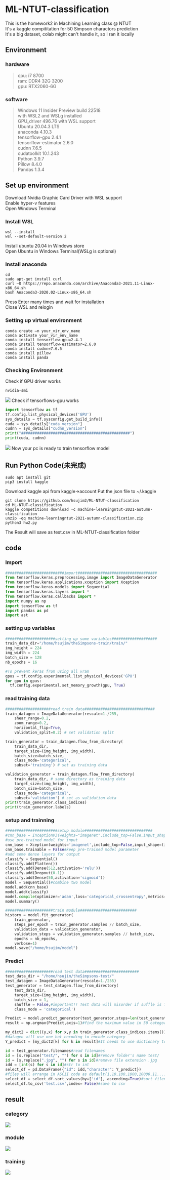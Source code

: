 # ML-NTUT-classification
This is the homework2 in Machining Learning class @ NTUT<br>
It's a kaggle compititation for 50 Simpson charactors prediction<br>
It's a big dataset, colab might can't handle it, so I ran it locally<br>

## Environment<br>
### hardware<br>
>cpu: i7 8700<br>
>ram: DDR4 32G 3200<br>
>gpu: RTX2060-6G<br>

### software
>Windows 11 Insider Preview build 22518<br>
>with WSL2 and WSLg installed<br>
>GPU_driver 496.76 with WSL support<br>
>Ubuntu 20.04.3 LTS<br>
>anaconda 4.10.3<br>
>tensorflow-gpu 2.4.1<br>
>tensorflow-estimator 2.6.0<br>
>cudnn 7.6.5<br>
>cudatoolkit 10.1.243<br>
>Python 3.9.7<br>
>Pillow 8.4.0<br>
>Pandas 1.3.4<br>
## Set up environment
Download Nvidia Graphic Card Driver with WSL support<br>
Enable hyper-v features<br>
Open Windows Terminal<br>
### Install WSL

    wsl --install
    wsl --set-default-version 2

Install ubuntu 20.04 in Windows store<br>
Open Ubuntu in Windows Terminal(WSLg is optional)<br>
### Install anaconda

    cd
    sudo apt-get install curl
    curl –O https://repo.anaconda.com/archive/Anaconda3-2021.11-Linux-x86_64.sh
    bash Anaconda3-2020.02-Linux-x86_64.sh
    
Press Enter many times and wait for installation<br>
Close WSL and relogin<br>
### Setting up virtual environment

    conda create –n your_vir_env_name
    conda activate your_vir_env_name
    conda install tensorflow-gpu=2.4.1
    conda install tensorflow-estimator=2.6.0
    conda install cudnn=7.6.5
    conda install pillow
    conda install panda

### Checking Environment
Check if GPU driver works<br>

    nvidia-smi

![](https://i.imgur.com/EkHLnWe.png"Results")
Check if tensorflows-gpu works<br>
```Python
import tensorflow as tf
tf.config.list_physical_devices('GPU')
sys_details = tf.sysconfig.get_build_info()
cuda = sys_details["cuda_version"]
cudnn = sys_details["cudnn_version"]
print("################################################")
print(cuda, cudnn)
```
![](https://i.imgur.com/ul9WnJC.png"Results")
Now your pc is ready to train tensorflow model
## Run Python Code(未完成)

    sudo apt install git
    pip3 install kaggle
    
Download kaggle api from kaggle->account
Put the json file to ~/.kaggle

    git clone https://github.com/hsujim2/ML-NTUT-classification
    cd ML-NTUT-classification
    kaggle competitions download -c machine-learningntut-2021-autumn-classification
    unzip -qq machine-learningntut-2021-autumn-classification.zip
    python3 hw2.py
    
The Result will save as test.csv in ML-NTUT-classification folder<br>

## code
### Import
```Python
##########################import###################################
from tensorflow.keras.preprocessing.image import ImageDataGenerator
from tensorflow.keras.applications.xception import Xception
from tensorflow.keras.models import Sequential
from tensorflow.keras.layers import *
from tensorflow.keras.callbacks import *
import numpy as np
import tensorflow as tf
import pandas as pd
import ast
```
### setting up variables
```Python
######################setting up some variables####################
train_data_dir="/home/hsujim/theSimpsons-train/train/"
img_height = 224
img_width = 224
batch_size = 128
nb_epochs = 16

#To prevent keras from using all vram
gpus = tf.config.experimental.list_physical_devices('GPU')
for gpu in gpus:
  tf.config.experimental.set_memory_growth(gpu, True)
```

### read training data
```Python
####################read train data###############################
train_datagen = ImageDataGenerator(rescale=1./255,
    shear_range=0.2,
    zoom_range=0.2,
    horizontal_flip=True,
    validation_split=0.2) # set validation split

train_generator = train_datagen.flow_from_directory(
    train_data_dir,
    target_size=(img_height, img_width),
    batch_size=batch_size,
    class_mode='categorical',
    subset='training') # set as training data

validation_generator = train_datagen.flow_from_directory(
    train_data_dir, # same directory as training data
    target_size=(img_height, img_width),
    batch_size=batch_size,
    class_mode='categorical',
    subset='validation') # set as validation data
print(train_generator.class_indices)
print(train_generator.labels)
```

### setup and trainning
```Python
#######################setup module##############################
#cnn_base = InceptionV3(weights="imagenet",include_top=False,input_shape=(224, 224, 3))
#use pre-trained model for input
cnn_base = Xception(weights='imagenet',include_top=False,input_shape=(img_height,img_width,3))
cnn_base.trainable = False#keep pre-trained model parameter
#add some dense layers for output
classify = Sequential()
classify.add(Flatten())
classify.add(Dense(512,activation='relu'))
classify.add(Dropout(0.1))
classify.add(Dense(50,activation='sigmoid'))
model = Sequential()#combine two model
model.add(cnn_base)
model.add(classify)
model.compile(optimizer='adam',loss='categorical_crossentropy',metrics=['acc'])
model.summary()

#####################train module#########################
history = model.fit_generator(
    train_generator,
    steps_per_epoch = train_generator.samples // batch_size,
    validation_data = validation_generator,
    validation_steps = validation_generator.samples // batch_size,
    epochs = nb_epochs,
    verbose=1)
model.save("/home/hsujim/model")
```

### Predict
```Python
#####################read test data########################
test_data_dir = "/home/hsujim/theSimpsons-test/"
test_datagen = ImageDataGenerator(rescale=1./255)
test_generator = test_datagen.flow_from_directory(
    test_data_dir,
    target_size=(img_height, img_width),
    batch_size = 1,
    shuffle = False,#important!! Test data will misorder if suffle is True, which is keras's default
    class_mode = 'categorical')

Predict = model.predict_generator(test_generator,steps=len(test_generator),verbose=1)
result = np.argmax(Predict,axis=1)#find the maximum value in 50 categorical

my_dict2 = dict((y,x) for x,y in train_generator.class_indices.items())#exchange the keys and values in dictionary
#datagen will use one hot encoding to encode category
Y_predict = [my_dict2[k] for k in result]#It needs to use dictionary to decoding and get charactor's name

id = test_generator.filenames#read filenames
id = [s.replace("test/", "") for s in id]#remove folder's name test/
id = [s.replace(".jpg", "") for s in id]#remove file extension .jpg
idd = [int(s) for s in id]#str to int
select_df = pd.DataFrame({"id": idd,"character": Y_predict})
#files will arrange in ASCII code as default(1,10,100,1000,10000,11......)
select_df = select_df.sort_values(by=['id'], ascending=True)#sort filename with int datatype(1,2,3...)
select_df.to_csv('test.csv',index= False)#save to csv
```
## result
### category
![](https://i.imgur.com/tPWBBcc.png)
### module
![](https://i.imgur.com/qbHLTkx.png)
### training
![](https://i.imgur.com/2SP0CHx.png)
